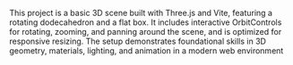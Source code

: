 This project is a basic 3D scene built with Three.js and Vite, featuring a rotating dodecahedron and a flat box. It includes interactive OrbitControls for rotating, zooming, and panning around the scene, and is optimized for responsive resizing. The setup demonstrates foundational skills in 3D geometry, materials, lighting, and animation in a modern web environment
